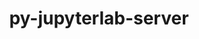 ---
title: "py-jupyterlab-server"
layout: cache
categories: [package, develop]
meta: {"compilers": ["gcc@=11.1.0", "gcc@=11.4.0", "gcc@=9.4.0", "oneapi@=2024.2.1"], "num_specs": 90, "num_specs_by_stack": {"data-vis-sdk": 7, "e4s": 29, "e4s-neoverse-v2": 7, "e4s-neoverse_v1": 12, "e4s-oneapi": 30, "e4s-power": 4, "root": 90}, "oss": ["ubuntu20.04", "ubuntu22.04"], "platforms": ["linux"], "stacks": ["data-vis-sdk", "e4s", "e4s-neoverse-v2", "e4s-neoverse_v1", "e4s-oneapi", "e4s-power", "root"], "targets": ["neoverse_v1", "neoverse_v2", "ppc64le", "x86_64_v3"], "versions": ["2.24.0", "2.27.3"]}
spec_details: [{"compiler": "gcc@=9.4.0", "hash": "7zwdw2ghqebxcbxs27rnwmabc7avbo25", "os": "ubuntu20.04", "platform": "linux", "size": "-", "stacks": ["e4s-power", "root"], "tarball": "https://binaries.spack.io/develop/build_cache/linux-ubuntu20.04-ppc64le/gcc-9.4.0/py-jupyterlab-server-2.27.3/linux-ubuntu20.04-ppc64le-gcc-9.4.0-py-jupyterlab-server-2.27.3-7zwdw2ghqebxcbxs27rnwmabc7avbo25.spack", "target": "ppc64le", "variants": ["build_system=python_pip"], "versions": ["2.27.3"]}, {"compiler": "gcc@=9.4.0", "hash": "bhdoktkmiq3ose2vyjrnn5itlrlqz32e", "os": "ubuntu20.04", "platform": "linux", "size": "-", "stacks": ["e4s-power", "root"], "tarball": "https://binaries.spack.io/develop/build_cache/linux-ubuntu20.04-ppc64le/gcc-9.4.0/py-jupyterlab-server-2.27.3/linux-ubuntu20.04-ppc64le-gcc-9.4.0-py-jupyterlab-server-2.27.3-bhdoktkmiq3ose2vyjrnn5itlrlqz32e.spack", "target": "ppc64le", "variants": ["build_system=python_pip"], "versions": ["2.27.3"]}, {"compiler": "gcc@=9.4.0", "hash": "ojcopn4i7kj6a5as7eaafg62m47b6b5c", "os": "ubuntu20.04", "platform": "linux", "size": "-", "stacks": ["e4s-power", "root"], "tarball": "https://binaries.spack.io/develop/build_cache/linux-ubuntu20.04-ppc64le/gcc-9.4.0/py-jupyterlab-server-2.27.3/linux-ubuntu20.04-ppc64le-gcc-9.4.0-py-jupyterlab-server-2.27.3-ojcopn4i7kj6a5as7eaafg62m47b6b5c.spack", "target": "ppc64le", "variants": ["build_system=python_pip"], "versions": ["2.27.3"]}, {"compiler": "gcc@=9.4.0", "hash": "ghzqxg4tvkvixvddmocx7aiyq7xyi6zf", "os": "ubuntu20.04", "platform": "linux", "size": "-", "stacks": ["e4s-power", "root"], "tarball": "https://binaries.spack.io/develop/build_cache/linux-ubuntu20.04-ppc64le/gcc-9.4.0/py-jupyterlab-server-2.27.3/linux-ubuntu20.04-ppc64le-gcc-9.4.0-py-jupyterlab-server-2.27.3-ghzqxg4tvkvixvddmocx7aiyq7xyi6zf.spack", "target": "ppc64le", "variants": ["build_system=python_pip"], "versions": ["2.27.3"]}, {"compiler": "gcc@=11.1.0", "hash": "iso5psuja6jn3p4rwcb5n7ceckgs6fib", "os": "ubuntu20.04", "platform": "linux", "size": "-", "stacks": ["data-vis-sdk", "root"], "tarball": "https://binaries.spack.io/develop/build_cache/linux-ubuntu20.04-x86_64_v3/gcc-11.1.0/py-jupyterlab-server-2.27.3/linux-ubuntu20.04-x86_64_v3-gcc-11.1.0-py-jupyterlab-server-2.27.3-iso5psuja6jn3p4rwcb5n7ceckgs6fib.spack", "target": "x86_64_v3", "variants": ["build_system=python_pip"], "versions": ["2.27.3"]}, {"compiler": "gcc@=11.1.0", "hash": "aqfcn2xwlxg4hrwghnk5vcmayc66cdid", "os": "ubuntu20.04", "platform": "linux", "size": "-", "stacks": ["data-vis-sdk", "root"], "tarball": "https://binaries.spack.io/develop/build_cache/linux-ubuntu20.04-x86_64_v3/gcc-11.1.0/py-jupyterlab-server-2.27.3/linux-ubuntu20.04-x86_64_v3-gcc-11.1.0-py-jupyterlab-server-2.27.3-aqfcn2xwlxg4hrwghnk5vcmayc66cdid.spack", "target": "x86_64_v3", "variants": ["build_system=python_pip"], "versions": ["2.27.3"]}, {"compiler": "gcc@=11.1.0", "hash": "c6ffa7d4hzbocoivxsnftsqdma4rjkxn", "os": "ubuntu20.04", "platform": "linux", "size": "-", "stacks": ["data-vis-sdk", "root"], "tarball": "https://binaries.spack.io/develop/build_cache/linux-ubuntu20.04-x86_64_v3/gcc-11.1.0/py-jupyterlab-server-2.27.3/linux-ubuntu20.04-x86_64_v3-gcc-11.1.0-py-jupyterlab-server-2.27.3-c6ffa7d4hzbocoivxsnftsqdma4rjkxn.spack", "target": "x86_64_v3", "variants": ["build_system=python_pip"], "versions": ["2.27.3"]}, {"compiler": "gcc@=11.1.0", "hash": "evkl6nslyad6ewaa6blabqheyqajfsg2", "os": "ubuntu20.04", "platform": "linux", "size": "-", "stacks": ["data-vis-sdk", "root"], "tarball": "https://binaries.spack.io/develop/build_cache/linux-ubuntu20.04-x86_64_v3/gcc-11.1.0/py-jupyterlab-server-2.27.3/linux-ubuntu20.04-x86_64_v3-gcc-11.1.0-py-jupyterlab-server-2.27.3-evkl6nslyad6ewaa6blabqheyqajfsg2.spack", "target": "x86_64_v3", "variants": ["build_system=python_pip"], "versions": ["2.27.3"]}, {"compiler": "gcc@=11.1.0", "hash": "gr4hgohz64pm4yab5ueqb4ejoosceaqv", "os": "ubuntu20.04", "platform": "linux", "size": "-", "stacks": ["data-vis-sdk", "root"], "tarball": "https://binaries.spack.io/develop/build_cache/linux-ubuntu20.04-x86_64_v3/gcc-11.1.0/py-jupyterlab-server-2.27.3/linux-ubuntu20.04-x86_64_v3-gcc-11.1.0-py-jupyterlab-server-2.27.3-gr4hgohz64pm4yab5ueqb4ejoosceaqv.spack", "target": "x86_64_v3", "variants": ["build_system=python_pip"], "versions": ["2.27.3"]}, {"compiler": "gcc@=11.1.0", "hash": "wc2sukno47wmc4l26mskl3yk7etfbcfw", "os": "ubuntu20.04", "platform": "linux", "size": "-", "stacks": ["root"], "tarball": "https://binaries.spack.io/develop/build_cache/linux-ubuntu20.04-x86_64_v3/gcc-11.1.0/py-jupyterlab-server-2.27.3/linux-ubuntu20.04-x86_64_v3-gcc-11.1.0-py-jupyterlab-server-2.27.3-wc2sukno47wmc4l26mskl3yk7etfbcfw.spack", "target": "x86_64_v3", "variants": ["build_system=python_pip"], "versions": ["2.27.3"]}, {"compiler": "gcc@=11.1.0", "hash": "2kva7r5xx3hsxcefrf2jxihlgc2ljjzg", "os": "ubuntu20.04", "platform": "linux", "size": "-", "stacks": ["data-vis-sdk", "root"], "tarball": "https://binaries.spack.io/develop/build_cache/linux-ubuntu20.04-x86_64_v3/gcc-11.1.0/py-jupyterlab-server-2.27.3/linux-ubuntu20.04-x86_64_v3-gcc-11.1.0-py-jupyterlab-server-2.27.3-2kva7r5xx3hsxcefrf2jxihlgc2ljjzg.spack", "target": "x86_64_v3", "variants": ["build_system=python_pip"], "versions": ["2.27.3"]}, {"compiler": "gcc@=11.1.0", "hash": "dyxj4q6eg53ci4lfnuxmz5yrm3o5euc6", "os": "ubuntu20.04", "platform": "linux", "size": "-", "stacks": ["data-vis-sdk", "root"], "tarball": "https://binaries.spack.io/develop/build_cache/linux-ubuntu20.04-x86_64_v3/gcc-11.1.0/py-jupyterlab-server-2.27.3/linux-ubuntu20.04-x86_64_v3-gcc-11.1.0-py-jupyterlab-server-2.27.3-dyxj4q6eg53ci4lfnuxmz5yrm3o5euc6.spack", "target": "x86_64_v3", "variants": ["build_system=python_pip"], "versions": ["2.27.3"]}, {"compiler": "gcc@=11.4.0", "hash": "3twtrvgcmm5jssvh44f5gmaphmd2uceu", "os": "ubuntu22.04", "platform": "linux", "size": "-", "stacks": ["e4s-neoverse_v1", "root"], "tarball": "https://binaries.spack.io/develop/build_cache/linux-ubuntu22.04-neoverse_v1/gcc-11.4.0/py-jupyterlab-server-2.27.3/linux-ubuntu22.04-neoverse_v1-gcc-11.4.0-py-jupyterlab-server-2.27.3-3twtrvgcmm5jssvh44f5gmaphmd2uceu.spack", "target": "neoverse_v1", "variants": ["build_system=python_pip"], "versions": ["2.27.3"]}, {"compiler": "gcc@=11.4.0", "hash": "ybxztotlwesmdch2klp3icqp2rzse4ck", "os": "ubuntu22.04", "platform": "linux", "size": "-", "stacks": ["e4s-neoverse_v1", "root"], "tarball": "https://binaries.spack.io/develop/build_cache/linux-ubuntu22.04-neoverse_v1/gcc-11.4.0/py-jupyterlab-server-2.27.3/linux-ubuntu22.04-neoverse_v1-gcc-11.4.0-py-jupyterlab-server-2.27.3-ybxztotlwesmdch2klp3icqp2rzse4ck.spack", "target": "neoverse_v1", "variants": ["build_system=python_pip"], "versions": ["2.27.3"]}, {"compiler": "gcc@=11.4.0", "hash": "n3k7ijfgviqxtvspzzpveg4osxxomrr6", "os": "ubuntu22.04", "platform": "linux", "size": "-", "stacks": ["e4s-neoverse_v1", "root"], "tarball": "https://binaries.spack.io/develop/build_cache/linux-ubuntu22.04-neoverse_v1/gcc-11.4.0/py-jupyterlab-server-2.27.3/linux-ubuntu22.04-neoverse_v1-gcc-11.4.0-py-jupyterlab-server-2.27.3-n3k7ijfgviqxtvspzzpveg4osxxomrr6.spack", "target": "neoverse_v1", "variants": ["build_system=python_pip"], "versions": ["2.27.3"]}, {"compiler": "gcc@=11.4.0", "hash": "buzqfder4llrupydggq3uflfatqedxdq", "os": "ubuntu22.04", "platform": "linux", "size": "-", "stacks": ["e4s-neoverse_v1", "root"], "tarball": "https://binaries.spack.io/develop/build_cache/linux-ubuntu22.04-neoverse_v1/gcc-11.4.0/py-jupyterlab-server-2.27.3/linux-ubuntu22.04-neoverse_v1-gcc-11.4.0-py-jupyterlab-server-2.27.3-buzqfder4llrupydggq3uflfatqedxdq.spack", "target": "neoverse_v1", "variants": ["build_system=python_pip"], "versions": ["2.27.3"]}, {"compiler": "gcc@=11.4.0", "hash": "k3epka6xzj2746oh2fytsx3vvp5f4wet", "os": "ubuntu22.04", "platform": "linux", "size": "-", "stacks": ["e4s-neoverse_v1", "root"], "tarball": "https://binaries.spack.io/develop/build_cache/linux-ubuntu22.04-neoverse_v1/gcc-11.4.0/py-jupyterlab-server-2.27.3/linux-ubuntu22.04-neoverse_v1-gcc-11.4.0-py-jupyterlab-server-2.27.3-k3epka6xzj2746oh2fytsx3vvp5f4wet.spack", "target": "neoverse_v1", "variants": ["build_system=python_pip"], "versions": ["2.27.3"]}, {"compiler": "gcc@=11.4.0", "hash": "faubjueu47u6o7zdlxl53zjqwxav2ix5", "os": "ubuntu22.04", "platform": "linux", "size": "-", "stacks": ["e4s-neoverse_v1", "root"], "tarball": "https://binaries.spack.io/develop/build_cache/linux-ubuntu22.04-neoverse_v1/gcc-11.4.0/py-jupyterlab-server-2.27.3/linux-ubuntu22.04-neoverse_v1-gcc-11.4.0-py-jupyterlab-server-2.27.3-faubjueu47u6o7zdlxl53zjqwxav2ix5.spack", "target": "neoverse_v1", "variants": ["build_system=python_pip"], "versions": ["2.27.3"]}, {"compiler": "gcc@=11.4.0", "hash": "oosvkm7zjxvfynkstpdzy6bmpcplmefq", "os": "ubuntu22.04", "platform": "linux", "size": "-", "stacks": ["e4s-neoverse_v1", "root"], "tarball": "https://binaries.spack.io/develop/build_cache/linux-ubuntu22.04-neoverse_v1/gcc-11.4.0/py-jupyterlab-server-2.27.3/linux-ubuntu22.04-neoverse_v1-gcc-11.4.0-py-jupyterlab-server-2.27.3-oosvkm7zjxvfynkstpdzy6bmpcplmefq.spack", "target": "neoverse_v1", "variants": ["build_system=python_pip"], "versions": ["2.27.3"]}, {"compiler": "gcc@=11.4.0", "hash": "ts5mli5x56oxn2gj3klumnw5vfvjuh4r", "os": "ubuntu22.04", "platform": "linux", "size": "-", "stacks": ["e4s-neoverse_v1", "root"], "tarball": "https://binaries.spack.io/develop/build_cache/linux-ubuntu22.04-neoverse_v1/gcc-11.4.0/py-jupyterlab-server-2.27.3/linux-ubuntu22.04-neoverse_v1-gcc-11.4.0-py-jupyterlab-server-2.27.3-ts5mli5x56oxn2gj3klumnw5vfvjuh4r.spack", "target": "neoverse_v1", "variants": ["build_system=python_pip"], "versions": ["2.27.3"]}, {"compiler": "gcc@=11.4.0", "hash": "gdgmydmjyfpcdu5kz5yrfykfej3gwlgb", "os": "ubuntu22.04", "platform": "linux", "size": "-", "stacks": ["e4s-neoverse_v1", "root"], "tarball": "https://binaries.spack.io/develop/build_cache/linux-ubuntu22.04-neoverse_v1/gcc-11.4.0/py-jupyterlab-server-2.27.3/linux-ubuntu22.04-neoverse_v1-gcc-11.4.0-py-jupyterlab-server-2.27.3-gdgmydmjyfpcdu5kz5yrfykfej3gwlgb.spack", "target": "neoverse_v1", "variants": ["build_system=python_pip"], "versions": ["2.27.3"]}, {"compiler": "gcc@=11.4.0", "hash": "xbi35nw5rpfazffzjeaab7zg72nxszhv", "os": "ubuntu22.04", "platform": "linux", "size": "-", "stacks": ["e4s-neoverse_v1", "root"], "tarball": "https://binaries.spack.io/develop/build_cache/linux-ubuntu22.04-neoverse_v1/gcc-11.4.0/py-jupyterlab-server-2.27.3/linux-ubuntu22.04-neoverse_v1-gcc-11.4.0-py-jupyterlab-server-2.27.3-xbi35nw5rpfazffzjeaab7zg72nxszhv.spack", "target": "neoverse_v1", "variants": ["build_system=python_pip"], "versions": ["2.27.3"]}, {"compiler": "gcc@=11.4.0", "hash": "ygsyk3zquvmevtzeafgz4ebdw5bisiyw", "os": "ubuntu22.04", "platform": "linux", "size": "-", "stacks": ["e4s-neoverse_v1", "root"], "tarball": "https://binaries.spack.io/develop/build_cache/linux-ubuntu22.04-neoverse_v1/gcc-11.4.0/py-jupyterlab-server-2.27.3/linux-ubuntu22.04-neoverse_v1-gcc-11.4.0-py-jupyterlab-server-2.27.3-ygsyk3zquvmevtzeafgz4ebdw5bisiyw.spack", "target": "neoverse_v1", "variants": ["build_system=python_pip"], "versions": ["2.27.3"]}, {"compiler": "gcc@=11.4.0", "hash": "qac377zjeyng7sdr5g2op62xzd3cctyl", "os": "ubuntu22.04", "platform": "linux", "size": "-", "stacks": ["e4s-neoverse_v1", "root"], "tarball": "https://binaries.spack.io/develop/build_cache/linux-ubuntu22.04-neoverse_v1/gcc-11.4.0/py-jupyterlab-server-2.27.3/linux-ubuntu22.04-neoverse_v1-gcc-11.4.0-py-jupyterlab-server-2.27.3-qac377zjeyng7sdr5g2op62xzd3cctyl.spack", "target": "neoverse_v1", "variants": ["build_system=python_pip"], "versions": ["2.27.3"]}, {"compiler": "gcc@=11.4.0", "hash": "txbnkouygwdjwh36x3ewq2leck4qthg3", "os": "ubuntu22.04", "platform": "linux", "size": "-", "stacks": ["e4s-neoverse-v2", "root"], "tarball": "https://binaries.spack.io/develop/build_cache/linux-ubuntu22.04-neoverse_v2/gcc-11.4.0/py-jupyterlab-server-2.27.3/linux-ubuntu22.04-neoverse_v2-gcc-11.4.0-py-jupyterlab-server-2.27.3-txbnkouygwdjwh36x3ewq2leck4qthg3.spack", "target": "neoverse_v2", "variants": ["build_system=python_pip"], "versions": ["2.27.3"]}, {"compiler": "gcc@=11.4.0", "hash": "m6euevqvn4l5f35o45iimsn3klflsaas", "os": "ubuntu22.04", "platform": "linux", "size": "-", "stacks": ["e4s-neoverse-v2", "root"], "tarball": "https://binaries.spack.io/develop/build_cache/linux-ubuntu22.04-neoverse_v2/gcc-11.4.0/py-jupyterlab-server-2.27.3/linux-ubuntu22.04-neoverse_v2-gcc-11.4.0-py-jupyterlab-server-2.27.3-m6euevqvn4l5f35o45iimsn3klflsaas.spack", "target": "neoverse_v2", "variants": ["build_system=python_pip"], "versions": ["2.27.3"]}, {"compiler": "gcc@=11.4.0", "hash": "27jy7fzgufyav54vfv573ja24fqjamz3", "os": "ubuntu22.04", "platform": "linux", "size": "-", "stacks": ["e4s-neoverse-v2", "root"], "tarball": "https://binaries.spack.io/develop/build_cache/linux-ubuntu22.04-neoverse_v2/gcc-11.4.0/py-jupyterlab-server-2.27.3/linux-ubuntu22.04-neoverse_v2-gcc-11.4.0-py-jupyterlab-server-2.27.3-27jy7fzgufyav54vfv573ja24fqjamz3.spack", "target": "neoverse_v2", "variants": ["build_system=python_pip"], "versions": ["2.27.3"]}, {"compiler": "gcc@=11.4.0", "hash": "tqr54w5n4z3xzbkpe75ujlbhzcer5yia", "os": "ubuntu22.04", "platform": "linux", "size": "-", "stacks": ["e4s-neoverse-v2", "root"], "tarball": "https://binaries.spack.io/develop/build_cache/linux-ubuntu22.04-neoverse_v2/gcc-11.4.0/py-jupyterlab-server-2.27.3/linux-ubuntu22.04-neoverse_v2-gcc-11.4.0-py-jupyterlab-server-2.27.3-tqr54w5n4z3xzbkpe75ujlbhzcer5yia.spack", "target": "neoverse_v2", "variants": ["build_system=python_pip"], "versions": ["2.27.3"]}, {"compiler": "gcc@=11.4.0", "hash": "hd7l55vj7odfzcr6t5ktvcyyiyweigal", "os": "ubuntu22.04", "platform": "linux", "size": "-", "stacks": ["e4s-neoverse-v2", "root"], "tarball": "https://binaries.spack.io/develop/build_cache/linux-ubuntu22.04-neoverse_v2/gcc-11.4.0/py-jupyterlab-server-2.27.3/linux-ubuntu22.04-neoverse_v2-gcc-11.4.0-py-jupyterlab-server-2.27.3-hd7l55vj7odfzcr6t5ktvcyyiyweigal.spack", "target": "neoverse_v2", "variants": ["build_system=python_pip"], "versions": ["2.27.3"]}, {"compiler": "gcc@=11.4.0", "hash": "d4djkq23xbccqr3nfnqxn37k5bua4bq2", "os": "ubuntu22.04", "platform": "linux", "size": "-", "stacks": ["e4s-neoverse-v2", "root"], "tarball": "https://binaries.spack.io/develop/build_cache/linux-ubuntu22.04-neoverse_v2/gcc-11.4.0/py-jupyterlab-server-2.27.3/linux-ubuntu22.04-neoverse_v2-gcc-11.4.0-py-jupyterlab-server-2.27.3-d4djkq23xbccqr3nfnqxn37k5bua4bq2.spack", "target": "neoverse_v2", "variants": ["build_system=python_pip"], "versions": ["2.27.3"]}, {"compiler": "gcc@=11.4.0", "hash": "imtuvss5byoif5o3dcnlwwac27jm6tvn", "os": "ubuntu22.04", "platform": "linux", "size": "-", "stacks": ["e4s-neoverse-v2", "root"], "tarball": "https://binaries.spack.io/develop/build_cache/linux-ubuntu22.04-neoverse_v2/gcc-11.4.0/py-jupyterlab-server-2.27.3/linux-ubuntu22.04-neoverse_v2-gcc-11.4.0-py-jupyterlab-server-2.27.3-imtuvss5byoif5o3dcnlwwac27jm6tvn.spack", "target": "neoverse_v2", "variants": ["build_system=python_pip"], "versions": ["2.27.3"]}, {"compiler": "gcc@=11.4.0", "hash": "b7vbkqobr2y5ig6hm7jv3nakr37hmvar", "os": "ubuntu22.04", "platform": "linux", "size": "-", "stacks": ["e4s", "root"], "tarball": "https://binaries.spack.io/develop/build_cache/linux-ubuntu22.04-x86_64_v3/gcc-11.4.0/py-jupyterlab-server-2.27.3/linux-ubuntu22.04-x86_64_v3-gcc-11.4.0-py-jupyterlab-server-2.27.3-b7vbkqobr2y5ig6hm7jv3nakr37hmvar.spack", "target": "x86_64_v3", "variants": ["build_system=python_pip"], "versions": ["2.27.3"]}, {"compiler": "gcc@=11.4.0", "hash": "443awxfc2eqd53ek37yodqtq6ryqlq2r", "os": "ubuntu22.04", "platform": "linux", "size": "-", "stacks": ["e4s", "root"], "tarball": "https://binaries.spack.io/develop/build_cache/linux-ubuntu22.04-x86_64_v3/gcc-11.4.0/py-jupyterlab-server-2.27.3/linux-ubuntu22.04-x86_64_v3-gcc-11.4.0-py-jupyterlab-server-2.27.3-443awxfc2eqd53ek37yodqtq6ryqlq2r.spack", "target": "x86_64_v3", "variants": ["build_system=python_pip"], "versions": ["2.27.3"]}, {"compiler": "gcc@=11.4.0", "hash": "6dwy4eorzk4kn7l34dt56wwjer6hhrhp", "os": "ubuntu22.04", "platform": "linux", "size": "-", "stacks": ["e4s", "root"], "tarball": "https://binaries.spack.io/develop/build_cache/linux-ubuntu22.04-x86_64_v3/gcc-11.4.0/py-jupyterlab-server-2.27.3/linux-ubuntu22.04-x86_64_v3-gcc-11.4.0-py-jupyterlab-server-2.27.3-6dwy4eorzk4kn7l34dt56wwjer6hhrhp.spack", "target": "x86_64_v3", "variants": ["build_system=python_pip"], "versions": ["2.27.3"]}, {"compiler": "gcc@=11.4.0", "hash": "lxfst355rcbctdhdrc6lr3jjexvw65mq", "os": "ubuntu22.04", "platform": "linux", "size": "-", "stacks": ["e4s", "root"], "tarball": "https://binaries.spack.io/develop/build_cache/linux-ubuntu22.04-x86_64_v3/gcc-11.4.0/py-jupyterlab-server-2.27.3/linux-ubuntu22.04-x86_64_v3-gcc-11.4.0-py-jupyterlab-server-2.27.3-lxfst355rcbctdhdrc6lr3jjexvw65mq.spack", "target": "x86_64_v3", "variants": ["build_system=python_pip"], "versions": ["2.27.3"]}, {"compiler": "gcc@=11.4.0", "hash": "ezzvxg54ssdgobi6as3r7tyeli3it76a", "os": "ubuntu22.04", "platform": "linux", "size": "-", "stacks": ["e4s", "root"], "tarball": "https://binaries.spack.io/develop/build_cache/linux-ubuntu22.04-x86_64_v3/gcc-11.4.0/py-jupyterlab-server-2.27.3/linux-ubuntu22.04-x86_64_v3-gcc-11.4.0-py-jupyterlab-server-2.27.3-ezzvxg54ssdgobi6as3r7tyeli3it76a.spack", "target": "x86_64_v3", "variants": ["build_system=python_pip"], "versions": ["2.27.3"]}, {"compiler": "gcc@=11.4.0", "hash": "eukwwyudb4qofq7525x3as3egxqtdj5c", "os": "ubuntu22.04", "platform": "linux", "size": "-", "stacks": ["e4s", "root"], "tarball": "https://binaries.spack.io/develop/build_cache/linux-ubuntu22.04-x86_64_v3/gcc-11.4.0/py-jupyterlab-server-2.27.3/linux-ubuntu22.04-x86_64_v3-gcc-11.4.0-py-jupyterlab-server-2.27.3-eukwwyudb4qofq7525x3as3egxqtdj5c.spack", "target": "x86_64_v3", "variants": ["build_system=python_pip"], "versions": ["2.27.3"]}, {"compiler": "gcc@=11.4.0", "hash": "rdlh2jh5tpnzxw4vcqhqyilmyufpy5rc", "os": "ubuntu22.04", "platform": "linux", "size": "-", "stacks": ["e4s", "root"], "tarball": "https://binaries.spack.io/develop/build_cache/linux-ubuntu22.04-x86_64_v3/gcc-11.4.0/py-jupyterlab-server-2.27.3/linux-ubuntu22.04-x86_64_v3-gcc-11.4.0-py-jupyterlab-server-2.27.3-rdlh2jh5tpnzxw4vcqhqyilmyufpy5rc.spack", "target": "x86_64_v3", "variants": ["build_system=python_pip"], "versions": ["2.27.3"]}, {"compiler": "gcc@=11.4.0", "hash": "cpgizxosfkp6chb2vkvagpbkqxgoz3mz", "os": "ubuntu22.04", "platform": "linux", "size": "-", "stacks": ["e4s", "root"], "tarball": "https://binaries.spack.io/develop/build_cache/linux-ubuntu22.04-x86_64_v3/gcc-11.4.0/py-jupyterlab-server-2.27.3/linux-ubuntu22.04-x86_64_v3-gcc-11.4.0-py-jupyterlab-server-2.27.3-cpgizxosfkp6chb2vkvagpbkqxgoz3mz.spack", "target": "x86_64_v3", "variants": ["build_system=python_pip"], "versions": ["2.27.3"]}, {"compiler": "gcc@=11.4.0", "hash": "g4ofjifgtfsjm4dqgsemvpjfhubccftu", "os": "ubuntu22.04", "platform": "linux", "size": "-", "stacks": ["e4s", "root"], "tarball": "https://binaries.spack.io/develop/build_cache/linux-ubuntu22.04-x86_64_v3/gcc-11.4.0/py-jupyterlab-server-2.27.3/linux-ubuntu22.04-x86_64_v3-gcc-11.4.0-py-jupyterlab-server-2.27.3-g4ofjifgtfsjm4dqgsemvpjfhubccftu.spack", "target": "x86_64_v3", "variants": ["build_system=python_pip"], "versions": ["2.27.3"]}, {"compiler": "gcc@=11.4.0", "hash": "yc4u6mortgoa7ixwx7qn3rv7z57qx2el", "os": "ubuntu22.04", "platform": "linux", "size": "-", "stacks": ["e4s", "root"], "tarball": "https://binaries.spack.io/develop/build_cache/linux-ubuntu22.04-x86_64_v3/gcc-11.4.0/py-jupyterlab-server-2.27.3/linux-ubuntu22.04-x86_64_v3-gcc-11.4.0-py-jupyterlab-server-2.27.3-yc4u6mortgoa7ixwx7qn3rv7z57qx2el.spack", "target": "x86_64_v3", "variants": ["build_system=python_pip"], "versions": ["2.27.3"]}, {"compiler": "gcc@=11.4.0", "hash": "eanhogyelnu75p4c7b74aj4c3uf2sf22", "os": "ubuntu22.04", "platform": "linux", "size": "-", "stacks": ["e4s", "root"], "tarball": "https://binaries.spack.io/develop/build_cache/linux-ubuntu22.04-x86_64_v3/gcc-11.4.0/py-jupyterlab-server-2.27.3/linux-ubuntu22.04-x86_64_v3-gcc-11.4.0-py-jupyterlab-server-2.27.3-eanhogyelnu75p4c7b74aj4c3uf2sf22.spack", "target": "x86_64_v3", "variants": ["build_system=python_pip"], "versions": ["2.27.3"]}, {"compiler": "gcc@=11.4.0", "hash": "beepsez3rxqsqolj6nc7ixxf4wrpgvs3", "os": "ubuntu22.04", "platform": "linux", "size": "-", "stacks": ["e4s", "root"], "tarball": "https://binaries.spack.io/develop/build_cache/linux-ubuntu22.04-x86_64_v3/gcc-11.4.0/py-jupyterlab-server-2.27.3/linux-ubuntu22.04-x86_64_v3-gcc-11.4.0-py-jupyterlab-server-2.27.3-beepsez3rxqsqolj6nc7ixxf4wrpgvs3.spack", "target": "x86_64_v3", "variants": ["build_system=python_pip"], "versions": ["2.27.3"]}, {"compiler": "gcc@=11.4.0", "hash": "rira5tyoq5fodnml2ut5amyfuhvknun3", "os": "ubuntu22.04", "platform": "linux", "size": "-", "stacks": ["e4s", "root"], "tarball": "https://binaries.spack.io/develop/build_cache/linux-ubuntu22.04-x86_64_v3/gcc-11.4.0/py-jupyterlab-server-2.27.3/linux-ubuntu22.04-x86_64_v3-gcc-11.4.0-py-jupyterlab-server-2.27.3-rira5tyoq5fodnml2ut5amyfuhvknun3.spack", "target": "x86_64_v3", "variants": ["build_system=python_pip"], "versions": ["2.27.3"]}, {"compiler": "gcc@=11.4.0", "hash": "7visuoc3vcycjdoo3u3kifv6x6ygkota", "os": "ubuntu22.04", "platform": "linux", "size": "-", "stacks": ["e4s", "root"], "tarball": "https://binaries.spack.io/develop/build_cache/linux-ubuntu22.04-x86_64_v3/gcc-11.4.0/py-jupyterlab-server-2.27.3/linux-ubuntu22.04-x86_64_v3-gcc-11.4.0-py-jupyterlab-server-2.27.3-7visuoc3vcycjdoo3u3kifv6x6ygkota.spack", "target": "x86_64_v3", "variants": ["build_system=python_pip"], "versions": ["2.27.3"]}, {"compiler": "gcc@=11.4.0", "hash": "odzc2t733rlvuhohkqeczrsdgo2jzjtq", "os": "ubuntu22.04", "platform": "linux", "size": "-", "stacks": ["e4s", "root"], "tarball": "https://binaries.spack.io/develop/build_cache/linux-ubuntu22.04-x86_64_v3/gcc-11.4.0/py-jupyterlab-server-2.27.3/linux-ubuntu22.04-x86_64_v3-gcc-11.4.0-py-jupyterlab-server-2.27.3-odzc2t733rlvuhohkqeczrsdgo2jzjtq.spack", "target": "x86_64_v3", "variants": ["build_system=python_pip"], "versions": ["2.27.3"]}, {"compiler": "gcc@=11.4.0", "hash": "hiak4par4xeaalalieyausldbmd3lbas", "os": "ubuntu22.04", "platform": "linux", "size": "-", "stacks": ["e4s", "root"], "tarball": "https://binaries.spack.io/develop/build_cache/linux-ubuntu22.04-x86_64_v3/gcc-11.4.0/py-jupyterlab-server-2.27.3/linux-ubuntu22.04-x86_64_v3-gcc-11.4.0-py-jupyterlab-server-2.27.3-hiak4par4xeaalalieyausldbmd3lbas.spack", "target": "x86_64_v3", "variants": ["build_system=python_pip"], "versions": ["2.27.3"]}, {"compiler": "gcc@=11.4.0", "hash": "3vjrc4ipp6zmyy6xa3a6niwskjbi4qop", "os": "ubuntu22.04", "platform": "linux", "size": "-", "stacks": ["e4s", "root"], "tarball": "https://binaries.spack.io/develop/build_cache/linux-ubuntu22.04-x86_64_v3/gcc-11.4.0/py-jupyterlab-server-2.27.3/linux-ubuntu22.04-x86_64_v3-gcc-11.4.0-py-jupyterlab-server-2.27.3-3vjrc4ipp6zmyy6xa3a6niwskjbi4qop.spack", "target": "x86_64_v3", "variants": ["build_system=python_pip"], "versions": ["2.27.3"]}, {"compiler": "gcc@=11.4.0", "hash": "aq2dag65qy2ayaq6sktazpdy7rblrcjb", "os": "ubuntu22.04", "platform": "linux", "size": "-", "stacks": ["e4s", "root"], "tarball": "https://binaries.spack.io/develop/build_cache/linux-ubuntu22.04-x86_64_v3/gcc-11.4.0/py-jupyterlab-server-2.27.3/linux-ubuntu22.04-x86_64_v3-gcc-11.4.0-py-jupyterlab-server-2.27.3-aq2dag65qy2ayaq6sktazpdy7rblrcjb.spack", "target": "x86_64_v3", "variants": ["build_system=python_pip"], "versions": ["2.27.3"]}, {"compiler": "gcc@=11.4.0", "hash": "sk42roykdkl72iv5tn3ohonfcgniyf2b", "os": "ubuntu22.04", "platform": "linux", "size": "-", "stacks": ["e4s", "root"], "tarball": "https://binaries.spack.io/develop/build_cache/linux-ubuntu22.04-x86_64_v3/gcc-11.4.0/py-jupyterlab-server-2.27.3/linux-ubuntu22.04-x86_64_v3-gcc-11.4.0-py-jupyterlab-server-2.27.3-sk42roykdkl72iv5tn3ohonfcgniyf2b.spack", "target": "x86_64_v3", "variants": ["build_system=python_pip"], "versions": ["2.27.3"]}, {"compiler": "gcc@=11.4.0", "hash": "drryr6gwvpxkwadxriyd3r3y3cpfjxcs", "os": "ubuntu22.04", "platform": "linux", "size": "-", "stacks": ["e4s", "root"], "tarball": "https://binaries.spack.io/develop/build_cache/linux-ubuntu22.04-x86_64_v3/gcc-11.4.0/py-jupyterlab-server-2.27.3/linux-ubuntu22.04-x86_64_v3-gcc-11.4.0-py-jupyterlab-server-2.27.3-drryr6gwvpxkwadxriyd3r3y3cpfjxcs.spack", "target": "x86_64_v3", "variants": ["build_system=python_pip"], "versions": ["2.27.3"]}, {"compiler": "gcc@=11.4.0", "hash": "nlpvkuqbixx23ipkrdpgncehar7s4fjp", "os": "ubuntu22.04", "platform": "linux", "size": "-", "stacks": ["e4s", "root"], "tarball": "https://binaries.spack.io/develop/build_cache/linux-ubuntu22.04-x86_64_v3/gcc-11.4.0/py-jupyterlab-server-2.27.3/linux-ubuntu22.04-x86_64_v3-gcc-11.4.0-py-jupyterlab-server-2.27.3-nlpvkuqbixx23ipkrdpgncehar7s4fjp.spack", "target": "x86_64_v3", "variants": ["build_system=python_pip"], "versions": ["2.27.3"]}, {"compiler": "gcc@=11.4.0", "hash": "7vza77exj4cvn2bmt2k2hjmk6oi3oike", "os": "ubuntu22.04", "platform": "linux", "size": "-", "stacks": ["e4s", "root"], "tarball": "https://binaries.spack.io/develop/build_cache/linux-ubuntu22.04-x86_64_v3/gcc-11.4.0/py-jupyterlab-server-2.27.3/linux-ubuntu22.04-x86_64_v3-gcc-11.4.0-py-jupyterlab-server-2.27.3-7vza77exj4cvn2bmt2k2hjmk6oi3oike.spack", "target": "x86_64_v3", "variants": ["build_system=python_pip"], "versions": ["2.27.3"]}, {"compiler": "gcc@=11.4.0", "hash": "drli2x7fex2xklxlbyyfblursrpsrwtc", "os": "ubuntu22.04", "platform": "linux", "size": "-", "stacks": ["e4s", "root"], "tarball": "https://binaries.spack.io/develop/build_cache/linux-ubuntu22.04-x86_64_v3/gcc-11.4.0/py-jupyterlab-server-2.27.3/linux-ubuntu22.04-x86_64_v3-gcc-11.4.0-py-jupyterlab-server-2.27.3-drli2x7fex2xklxlbyyfblursrpsrwtc.spack", "target": "x86_64_v3", "variants": ["build_system=python_pip"], "versions": ["2.27.3"]}, {"compiler": "gcc@=11.4.0", "hash": "uvtd3p6ng67fuxflzxvdysr7vfq4ylv2", "os": "ubuntu22.04", "platform": "linux", "size": "-", "stacks": ["e4s", "root"], "tarball": "https://binaries.spack.io/develop/build_cache/linux-ubuntu22.04-x86_64_v3/gcc-11.4.0/py-jupyterlab-server-2.27.3/linux-ubuntu22.04-x86_64_v3-gcc-11.4.0-py-jupyterlab-server-2.27.3-uvtd3p6ng67fuxflzxvdysr7vfq4ylv2.spack", "target": "x86_64_v3", "variants": ["build_system=python_pip"], "versions": ["2.27.3"]}, {"compiler": "gcc@=11.4.0", "hash": "3zhtzjez6zofq57hrt2jq67zhi4wbemr", "os": "ubuntu22.04", "platform": "linux", "size": "-", "stacks": ["e4s", "root"], "tarball": "https://binaries.spack.io/develop/build_cache/linux-ubuntu22.04-x86_64_v3/gcc-11.4.0/py-jupyterlab-server-2.27.3/linux-ubuntu22.04-x86_64_v3-gcc-11.4.0-py-jupyterlab-server-2.27.3-3zhtzjez6zofq57hrt2jq67zhi4wbemr.spack", "target": "x86_64_v3", "variants": ["build_system=python_pip"], "versions": ["2.27.3"]}, {"compiler": "gcc@=11.4.0", "hash": "l3r2rrtokjc22xsaqjkh466a3txs26cs", "os": "ubuntu22.04", "platform": "linux", "size": "-", "stacks": ["e4s", "root"], "tarball": "https://binaries.spack.io/develop/build_cache/linux-ubuntu22.04-x86_64_v3/gcc-11.4.0/py-jupyterlab-server-2.27.3/linux-ubuntu22.04-x86_64_v3-gcc-11.4.0-py-jupyterlab-server-2.27.3-l3r2rrtokjc22xsaqjkh466a3txs26cs.spack", "target": "x86_64_v3", "variants": ["build_system=python_pip"], "versions": ["2.27.3"]}, {"compiler": "gcc@=11.4.0", "hash": "aymp3l5v57qvheirrdcwmvfe3rtxofy3", "os": "ubuntu22.04", "platform": "linux", "size": "-", "stacks": ["e4s", "root"], "tarball": "https://binaries.spack.io/develop/build_cache/linux-ubuntu22.04-x86_64_v3/gcc-11.4.0/py-jupyterlab-server-2.27.3/linux-ubuntu22.04-x86_64_v3-gcc-11.4.0-py-jupyterlab-server-2.27.3-aymp3l5v57qvheirrdcwmvfe3rtxofy3.spack", "target": "x86_64_v3", "variants": ["build_system=python_pip"], "versions": ["2.27.3"]}, {"compiler": "gcc@=11.4.0", "hash": "kp7tioipavwzugtg4lvku4m5miz52dcd", "os": "ubuntu22.04", "platform": "linux", "size": "-", "stacks": ["e4s", "root"], "tarball": "https://binaries.spack.io/develop/build_cache/linux-ubuntu22.04-x86_64_v3/gcc-11.4.0/py-jupyterlab-server-2.27.3/linux-ubuntu22.04-x86_64_v3-gcc-11.4.0-py-jupyterlab-server-2.27.3-kp7tioipavwzugtg4lvku4m5miz52dcd.spack", "target": "x86_64_v3", "variants": ["build_system=python_pip"], "versions": ["2.27.3"]}, {"compiler": "gcc@=11.4.0", "hash": "kqjzpjaavgbnpekpj3nibs76n4uremae", "os": "ubuntu22.04", "platform": "linux", "size": "-", "stacks": ["e4s", "root"], "tarball": "https://binaries.spack.io/develop/build_cache/linux-ubuntu22.04-x86_64_v3/gcc-11.4.0/py-jupyterlab-server-2.27.3/linux-ubuntu22.04-x86_64_v3-gcc-11.4.0-py-jupyterlab-server-2.27.3-kqjzpjaavgbnpekpj3nibs76n4uremae.spack", "target": "x86_64_v3", "variants": ["build_system=python_pip"], "versions": ["2.27.3"]}, {"compiler": "oneapi@=2024.2.1", "hash": "zl6onhcyqwbfyzvik2z77xawbkgdsdnh", "os": "ubuntu22.04", "platform": "linux", "size": "-", "stacks": ["e4s-oneapi", "root"], "tarball": "https://binaries.spack.io/develop/build_cache/linux-ubuntu22.04-x86_64_v3/oneapi-2024.2.1/py-jupyterlab-server-2.24.0/linux-ubuntu22.04-x86_64_v3-oneapi-2024.2.1-py-jupyterlab-server-2.24.0-zl6onhcyqwbfyzvik2z77xawbkgdsdnh.spack", "target": "x86_64_v3", "variants": ["build_system=python_pip"], "versions": ["2.24.0"]}, {"compiler": "oneapi@=2024.2.1", "hash": "uj6txodvn5hbdw5dbekojq2voic4ezyw", "os": "ubuntu22.04", "platform": "linux", "size": "-", "stacks": ["e4s-oneapi", "root"], "tarball": "https://binaries.spack.io/develop/build_cache/linux-ubuntu22.04-x86_64_v3/oneapi-2024.2.1/py-jupyterlab-server-2.24.0/linux-ubuntu22.04-x86_64_v3-oneapi-2024.2.1-py-jupyterlab-server-2.24.0-uj6txodvn5hbdw5dbekojq2voic4ezyw.spack", "target": "x86_64_v3", "variants": ["build_system=python_pip"], "versions": ["2.24.0"]}, {"compiler": "oneapi@=2024.2.1", "hash": "47z7yggaxmsr6hog2mhvdctbk4g7zfz2", "os": "ubuntu22.04", "platform": "linux", "size": "-", "stacks": ["e4s-oneapi", "root"], "tarball": "https://binaries.spack.io/develop/build_cache/linux-ubuntu22.04-x86_64_v3/oneapi-2024.2.1/py-jupyterlab-server-2.24.0/linux-ubuntu22.04-x86_64_v3-oneapi-2024.2.1-py-jupyterlab-server-2.24.0-47z7yggaxmsr6hog2mhvdctbk4g7zfz2.spack", "target": "x86_64_v3", "variants": ["build_system=python_pip"], "versions": ["2.24.0"]}, {"compiler": "oneapi@=2024.2.1", "hash": "4mytk4vxmrbtkbcmeh55kmm64ssgmdf2", "os": "ubuntu22.04", "platform": "linux", "size": "-", "stacks": ["e4s-oneapi", "root"], "tarball": "https://binaries.spack.io/develop/build_cache/linux-ubuntu22.04-x86_64_v3/oneapi-2024.2.1/py-jupyterlab-server-2.24.0/linux-ubuntu22.04-x86_64_v3-oneapi-2024.2.1-py-jupyterlab-server-2.24.0-4mytk4vxmrbtkbcmeh55kmm64ssgmdf2.spack", "target": "x86_64_v3", "variants": ["build_system=python_pip"], "versions": ["2.24.0"]}, {"compiler": "oneapi@=2024.2.1", "hash": "gfthxcjfd7te2kfku3sm5lom7xrcuf7c", "os": "ubuntu22.04", "platform": "linux", "size": "-", "stacks": ["e4s-oneapi", "root"], "tarball": "https://binaries.spack.io/develop/build_cache/linux-ubuntu22.04-x86_64_v3/oneapi-2024.2.1/py-jupyterlab-server-2.24.0/linux-ubuntu22.04-x86_64_v3-oneapi-2024.2.1-py-jupyterlab-server-2.24.0-gfthxcjfd7te2kfku3sm5lom7xrcuf7c.spack", "target": "x86_64_v3", "variants": ["build_system=python_pip"], "versions": ["2.24.0"]}, {"compiler": "oneapi@=2024.2.1", "hash": "2kfc6lhwytzz26illko7nrgvxbgkled3", "os": "ubuntu22.04", "platform": "linux", "size": "-", "stacks": ["e4s-oneapi", "root"], "tarball": "https://binaries.spack.io/develop/build_cache/linux-ubuntu22.04-x86_64_v3/oneapi-2024.2.1/py-jupyterlab-server-2.24.0/linux-ubuntu22.04-x86_64_v3-oneapi-2024.2.1-py-jupyterlab-server-2.24.0-2kfc6lhwytzz26illko7nrgvxbgkled3.spack", "target": "x86_64_v3", "variants": ["build_system=python_pip"], "versions": ["2.24.0"]}, {"compiler": "oneapi@=2024.2.1", "hash": "3xbtnisjux63iablit3qb3czhb2ovgry", "os": "ubuntu22.04", "platform": "linux", "size": "-", "stacks": ["e4s-oneapi", "root"], "tarball": "https://binaries.spack.io/develop/build_cache/linux-ubuntu22.04-x86_64_v3/oneapi-2024.2.1/py-jupyterlab-server-2.24.0/linux-ubuntu22.04-x86_64_v3-oneapi-2024.2.1-py-jupyterlab-server-2.24.0-3xbtnisjux63iablit3qb3czhb2ovgry.spack", "target": "x86_64_v3", "variants": ["build_system=python_pip"], "versions": ["2.24.0"]}, {"compiler": "oneapi@=2024.2.1", "hash": "tcgfbkomkq7sz3j7vupapihxj3txv5i2", "os": "ubuntu22.04", "platform": "linux", "size": "-", "stacks": ["e4s-oneapi", "root"], "tarball": "https://binaries.spack.io/develop/build_cache/linux-ubuntu22.04-x86_64_v3/oneapi-2024.2.1/py-jupyterlab-server-2.24.0/linux-ubuntu22.04-x86_64_v3-oneapi-2024.2.1-py-jupyterlab-server-2.24.0-tcgfbkomkq7sz3j7vupapihxj3txv5i2.spack", "target": "x86_64_v3", "variants": ["build_system=python_pip"], "versions": ["2.24.0"]}, {"compiler": "oneapi@=2024.2.1", "hash": "kxfocuapru6c3e6jixrdtpx64urjv2ci", "os": "ubuntu22.04", "platform": "linux", "size": "-", "stacks": ["e4s-oneapi", "root"], "tarball": "https://binaries.spack.io/develop/build_cache/linux-ubuntu22.04-x86_64_v3/oneapi-2024.2.1/py-jupyterlab-server-2.24.0/linux-ubuntu22.04-x86_64_v3-oneapi-2024.2.1-py-jupyterlab-server-2.24.0-kxfocuapru6c3e6jixrdtpx64urjv2ci.spack", "target": "x86_64_v3", "variants": ["build_system=python_pip"], "versions": ["2.24.0"]}, {"compiler": "oneapi@=2024.2.1", "hash": "espq6k7duedr3bchleqh5oxjd3kgbvm4", "os": "ubuntu22.04", "platform": "linux", "size": "-", "stacks": ["e4s-oneapi", "root"], "tarball": "https://binaries.spack.io/develop/build_cache/linux-ubuntu22.04-x86_64_v3/oneapi-2024.2.1/py-jupyterlab-server-2.24.0/linux-ubuntu22.04-x86_64_v3-oneapi-2024.2.1-py-jupyterlab-server-2.24.0-espq6k7duedr3bchleqh5oxjd3kgbvm4.spack", "target": "x86_64_v3", "variants": ["build_system=python_pip"], "versions": ["2.24.0"]}, {"compiler": "oneapi@=2024.2.1", "hash": "gxlyanuno32icfkrqkjkfgztq2w4uqno", "os": "ubuntu22.04", "platform": "linux", "size": "-", "stacks": ["e4s-oneapi", "root"], "tarball": "https://binaries.spack.io/develop/build_cache/linux-ubuntu22.04-x86_64_v3/oneapi-2024.2.1/py-jupyterlab-server-2.24.0/linux-ubuntu22.04-x86_64_v3-oneapi-2024.2.1-py-jupyterlab-server-2.24.0-gxlyanuno32icfkrqkjkfgztq2w4uqno.spack", "target": "x86_64_v3", "variants": ["build_system=python_pip"], "versions": ["2.24.0"]}, {"compiler": "oneapi@=2024.2.1", "hash": "hqtiplgdx4emnofgtmuy5w66gnelnjc5", "os": "ubuntu22.04", "platform": "linux", "size": "-", "stacks": ["e4s-oneapi", "root"], "tarball": "https://binaries.spack.io/develop/build_cache/linux-ubuntu22.04-x86_64_v3/oneapi-2024.2.1/py-jupyterlab-server-2.24.0/linux-ubuntu22.04-x86_64_v3-oneapi-2024.2.1-py-jupyterlab-server-2.24.0-hqtiplgdx4emnofgtmuy5w66gnelnjc5.spack", "target": "x86_64_v3", "variants": ["build_system=python_pip"], "versions": ["2.24.0"]}, {"compiler": "oneapi@=2024.2.1", "hash": "7ghwkcka5isly4us3kmwlywg6fwy7gm4", "os": "ubuntu22.04", "platform": "linux", "size": "-", "stacks": ["e4s-oneapi", "root"], "tarball": "https://binaries.spack.io/develop/build_cache/linux-ubuntu22.04-x86_64_v3/oneapi-2024.2.1/py-jupyterlab-server-2.24.0/linux-ubuntu22.04-x86_64_v3-oneapi-2024.2.1-py-jupyterlab-server-2.24.0-7ghwkcka5isly4us3kmwlywg6fwy7gm4.spack", "target": "x86_64_v3", "variants": ["build_system=python_pip"], "versions": ["2.24.0"]}, {"compiler": "oneapi@=2024.2.1", "hash": "56g5dcmrcupyxxm2l2u6ykh6kgpqmf73", "os": "ubuntu22.04", "platform": "linux", "size": "-", "stacks": ["e4s-oneapi", "root"], "tarball": "https://binaries.spack.io/develop/build_cache/linux-ubuntu22.04-x86_64_v3/oneapi-2024.2.1/py-jupyterlab-server-2.24.0/linux-ubuntu22.04-x86_64_v3-oneapi-2024.2.1-py-jupyterlab-server-2.24.0-56g5dcmrcupyxxm2l2u6ykh6kgpqmf73.spack", "target": "x86_64_v3", "variants": ["build_system=python_pip"], "versions": ["2.24.0"]}, {"compiler": "oneapi@=2024.2.1", "hash": "ktsvfe6gcsblulbbvbkphmzabqghuw4l", "os": "ubuntu22.04", "platform": "linux", "size": "-", "stacks": ["e4s-oneapi", "root"], "tarball": "https://binaries.spack.io/develop/build_cache/linux-ubuntu22.04-x86_64_v3/oneapi-2024.2.1/py-jupyterlab-server-2.24.0/linux-ubuntu22.04-x86_64_v3-oneapi-2024.2.1-py-jupyterlab-server-2.24.0-ktsvfe6gcsblulbbvbkphmzabqghuw4l.spack", "target": "x86_64_v3", "variants": ["build_system=python_pip"], "versions": ["2.24.0"]}, {"compiler": "oneapi@=2024.2.1", "hash": "moi2jhht33cdl5oh2oufm7b3mdo3u4qg", "os": "ubuntu22.04", "platform": "linux", "size": "-", "stacks": ["e4s-oneapi", "root"], "tarball": "https://binaries.spack.io/develop/build_cache/linux-ubuntu22.04-x86_64_v3/oneapi-2024.2.1/py-jupyterlab-server-2.24.0/linux-ubuntu22.04-x86_64_v3-oneapi-2024.2.1-py-jupyterlab-server-2.24.0-moi2jhht33cdl5oh2oufm7b3mdo3u4qg.spack", "target": "x86_64_v3", "variants": ["build_system=python_pip"], "versions": ["2.24.0"]}, {"compiler": "oneapi@=2024.2.1", "hash": "52z3awvnsfrkvo2l45xhvmgljubtkgu5", "os": "ubuntu22.04", "platform": "linux", "size": "-", "stacks": ["e4s-oneapi", "root"], "tarball": "https://binaries.spack.io/develop/build_cache/linux-ubuntu22.04-x86_64_v3/oneapi-2024.2.1/py-jupyterlab-server-2.24.0/linux-ubuntu22.04-x86_64_v3-oneapi-2024.2.1-py-jupyterlab-server-2.24.0-52z3awvnsfrkvo2l45xhvmgljubtkgu5.spack", "target": "x86_64_v3", "variants": ["build_system=python_pip"], "versions": ["2.24.0"]}, {"compiler": "oneapi@=2024.2.1", "hash": "ucbf2un3dn7gw4uehd37lcswdfdkmph6", "os": "ubuntu22.04", "platform": "linux", "size": "-", "stacks": ["e4s-oneapi", "root"], "tarball": "https://binaries.spack.io/develop/build_cache/linux-ubuntu22.04-x86_64_v3/oneapi-2024.2.1/py-jupyterlab-server-2.24.0/linux-ubuntu22.04-x86_64_v3-oneapi-2024.2.1-py-jupyterlab-server-2.24.0-ucbf2un3dn7gw4uehd37lcswdfdkmph6.spack", "target": "x86_64_v3", "variants": ["build_system=python_pip"], "versions": ["2.24.0"]}, {"compiler": "oneapi@=2024.2.1", "hash": "ucdw26wpqs5q6uwwngjg462waomkktl5", "os": "ubuntu22.04", "platform": "linux", "size": "-", "stacks": ["e4s-oneapi", "root"], "tarball": "https://binaries.spack.io/develop/build_cache/linux-ubuntu22.04-x86_64_v3/oneapi-2024.2.1/py-jupyterlab-server-2.24.0/linux-ubuntu22.04-x86_64_v3-oneapi-2024.2.1-py-jupyterlab-server-2.24.0-ucdw26wpqs5q6uwwngjg462waomkktl5.spack", "target": "x86_64_v3", "variants": ["build_system=python_pip"], "versions": ["2.24.0"]}, {"compiler": "oneapi@=2024.2.1", "hash": "dgla4uedhmrkefed2k37kfrdauvhvybd", "os": "ubuntu22.04", "platform": "linux", "size": "-", "stacks": ["e4s-oneapi", "root"], "tarball": "https://binaries.spack.io/develop/build_cache/linux-ubuntu22.04-x86_64_v3/oneapi-2024.2.1/py-jupyterlab-server-2.24.0/linux-ubuntu22.04-x86_64_v3-oneapi-2024.2.1-py-jupyterlab-server-2.24.0-dgla4uedhmrkefed2k37kfrdauvhvybd.spack", "target": "x86_64_v3", "variants": ["build_system=python_pip"], "versions": ["2.24.0"]}, {"compiler": "oneapi@=2024.2.1", "hash": "vmavf2hnkrej4nmmpqqk7jcnk3gvkxqd", "os": "ubuntu22.04", "platform": "linux", "size": "-", "stacks": ["e4s-oneapi", "root"], "tarball": "https://binaries.spack.io/develop/build_cache/linux-ubuntu22.04-x86_64_v3/oneapi-2024.2.1/py-jupyterlab-server-2.24.0/linux-ubuntu22.04-x86_64_v3-oneapi-2024.2.1-py-jupyterlab-server-2.24.0-vmavf2hnkrej4nmmpqqk7jcnk3gvkxqd.spack", "target": "x86_64_v3", "variants": ["build_system=python_pip"], "versions": ["2.24.0"]}, {"compiler": "oneapi@=2024.2.1", "hash": "2dvn7zzfeqwdd7ilgkfae4pmq662y3rm", "os": "ubuntu22.04", "platform": "linux", "size": "-", "stacks": ["e4s-oneapi", "root"], "tarball": "https://binaries.spack.io/develop/build_cache/linux-ubuntu22.04-x86_64_v3/oneapi-2024.2.1/py-jupyterlab-server-2.24.0/linux-ubuntu22.04-x86_64_v3-oneapi-2024.2.1-py-jupyterlab-server-2.24.0-2dvn7zzfeqwdd7ilgkfae4pmq662y3rm.spack", "target": "x86_64_v3", "variants": ["build_system=python_pip"], "versions": ["2.24.0"]}, {"compiler": "oneapi@=2024.2.1", "hash": "gdn75qw2y3l2vfnpgojek7nvxvilhajg", "os": "ubuntu22.04", "platform": "linux", "size": "-", "stacks": ["e4s-oneapi", "root"], "tarball": "https://binaries.spack.io/develop/build_cache/linux-ubuntu22.04-x86_64_v3/oneapi-2024.2.1/py-jupyterlab-server-2.24.0/linux-ubuntu22.04-x86_64_v3-oneapi-2024.2.1-py-jupyterlab-server-2.24.0-gdn75qw2y3l2vfnpgojek7nvxvilhajg.spack", "target": "x86_64_v3", "variants": ["build_system=python_pip"], "versions": ["2.24.0"]}, {"compiler": "oneapi@=2024.2.1", "hash": "aqeb564tc4nqeptvzwkpaed2jh7sfqxa", "os": "ubuntu22.04", "platform": "linux", "size": "-", "stacks": ["e4s-oneapi", "root"], "tarball": "https://binaries.spack.io/develop/build_cache/linux-ubuntu22.04-x86_64_v3/oneapi-2024.2.1/py-jupyterlab-server-2.24.0/linux-ubuntu22.04-x86_64_v3-oneapi-2024.2.1-py-jupyterlab-server-2.24.0-aqeb564tc4nqeptvzwkpaed2jh7sfqxa.spack", "target": "x86_64_v3", "variants": ["build_system=python_pip"], "versions": ["2.24.0"]}, {"compiler": "oneapi@=2024.2.1", "hash": "74kshtnmxvorehvf6hdz46yu2pm7br2l", "os": "ubuntu22.04", "platform": "linux", "size": "-", "stacks": ["e4s-oneapi", "root"], "tarball": "https://binaries.spack.io/develop/build_cache/linux-ubuntu22.04-x86_64_v3/oneapi-2024.2.1/py-jupyterlab-server-2.24.0/linux-ubuntu22.04-x86_64_v3-oneapi-2024.2.1-py-jupyterlab-server-2.24.0-74kshtnmxvorehvf6hdz46yu2pm7br2l.spack", "target": "x86_64_v3", "variants": ["build_system=python_pip"], "versions": ["2.24.0"]}, {"compiler": "oneapi@=2024.2.1", "hash": "npe6sdmwghd4ksat2bi2u7d2qv7hlxbj", "os": "ubuntu22.04", "platform": "linux", "size": "-", "stacks": ["e4s-oneapi", "root"], "tarball": "https://binaries.spack.io/develop/build_cache/linux-ubuntu22.04-x86_64_v3/oneapi-2024.2.1/py-jupyterlab-server-2.24.0/linux-ubuntu22.04-x86_64_v3-oneapi-2024.2.1-py-jupyterlab-server-2.24.0-npe6sdmwghd4ksat2bi2u7d2qv7hlxbj.spack", "target": "x86_64_v3", "variants": ["build_system=python_pip"], "versions": ["2.24.0"]}, {"compiler": "oneapi@=2024.2.1", "hash": "7ixcrbbj2znl5v6bz6sfuguh5mbfldh7", "os": "ubuntu22.04", "platform": "linux", "size": "-", "stacks": ["e4s-oneapi", "root"], "tarball": "https://binaries.spack.io/develop/build_cache/linux-ubuntu22.04-x86_64_v3/oneapi-2024.2.1/py-jupyterlab-server-2.24.0/linux-ubuntu22.04-x86_64_v3-oneapi-2024.2.1-py-jupyterlab-server-2.24.0-7ixcrbbj2znl5v6bz6sfuguh5mbfldh7.spack", "target": "x86_64_v3", "variants": ["build_system=python_pip"], "versions": ["2.24.0"]}, {"compiler": "oneapi@=2024.2.1", "hash": "4v4v5tjiqr24gsnbzehtmqu6sjeg2yu2", "os": "ubuntu22.04", "platform": "linux", "size": "-", "stacks": ["e4s-oneapi", "root"], "tarball": "https://binaries.spack.io/develop/build_cache/linux-ubuntu22.04-x86_64_v3/oneapi-2024.2.1/py-jupyterlab-server-2.24.0/linux-ubuntu22.04-x86_64_v3-oneapi-2024.2.1-py-jupyterlab-server-2.24.0-4v4v5tjiqr24gsnbzehtmqu6sjeg2yu2.spack", "target": "x86_64_v3", "variants": ["build_system=python_pip"], "versions": ["2.24.0"]}, {"compiler": "oneapi@=2024.2.1", "hash": "4z6uiyp2feyt6kzk7xxe2g3u5wxng5mb", "os": "ubuntu22.04", "platform": "linux", "size": "-", "stacks": ["e4s-oneapi", "root"], "tarball": "https://binaries.spack.io/develop/build_cache/linux-ubuntu22.04-x86_64_v3/oneapi-2024.2.1/py-jupyterlab-server-2.24.0/linux-ubuntu22.04-x86_64_v3-oneapi-2024.2.1-py-jupyterlab-server-2.24.0-4z6uiyp2feyt6kzk7xxe2g3u5wxng5mb.spack", "target": "x86_64_v3", "variants": ["build_system=python_pip"], "versions": ["2.24.0"]}, {"compiler": "oneapi@=2024.2.1", "hash": "olkgtied7lhuffyr4ih6g6qx5nve6q72", "os": "ubuntu22.04", "platform": "linux", "size": "-", "stacks": ["e4s-oneapi", "root"], "tarball": "https://binaries.spack.io/develop/build_cache/linux-ubuntu22.04-x86_64_v3/oneapi-2024.2.1/py-jupyterlab-server-2.24.0/linux-ubuntu22.04-x86_64_v3-oneapi-2024.2.1-py-jupyterlab-server-2.24.0-olkgtied7lhuffyr4ih6g6qx5nve6q72.spack", "target": "x86_64_v3", "variants": ["build_system=python_pip"], "versions": ["2.24.0"]}]
---